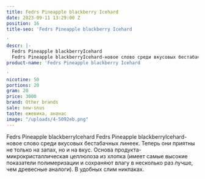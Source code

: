 ```yaml
---
title: Fedrs Pineapple blackberry Icehard
date: 2023-09-11 13:29:00 Z
position: 16
title-seo: 'Fedrs Pineapple blackberry Icehard

'
descr: |-
  Fedrs Pineapple blackberryIcehard
  Fedrs Pineapple blackberryIcehard-новое слово среди вкусовых бестабачных линеек. Теперь они приятны не только на запах, но и на вкус. Основа продукта-микрокристаллическая целлюлоза из хлопка (имеет самые высокие показатели полимеризации и сохраняют влагу в несколько раз лучше, чем древесные аналоги). В удобных слим никпаках.
product-name: 'Fedrs Pineapple blackberry Icehard

'
nicotine: 50
portions: 20
gram: 20
price: 3000
brand: Other brands
sale: new-snus
taste: ежевика, ананас
image: "/uploads/4-5092eb.png"
---
```


Fedrs Pineapple blackberryIcehard
Fedrs Pineapple blackberryIcehard-новое слово среди вкусовых бестабачных линеек. Теперь они приятны не только на запах, но и на вкус. Основа продукта-микрокристаллическая целлюлоза из хлопка (имеет самые высокие показатели полимеризации и сохраняют влагу в несколько раз лучше, чем древесные аналоги). В удобных слим никпаках.